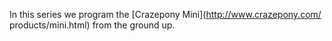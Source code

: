 ---
---
In this series we program the [Crazepony Mini](http://www.crazepony.com/
products/mini.html) from the ground up.
